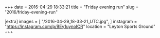 +++
date = 2016-04-29 18:33:21
title = "Friday evening run"
slug = "2016/friday-evening-run"

[extra]
images = [
    "/2016-04-29_18-33-21_UTC.jpg",
]
instagram = "https://instagram.com/p/BEy1uynoICR"
location = "Leyton Sports Ground"
+++

